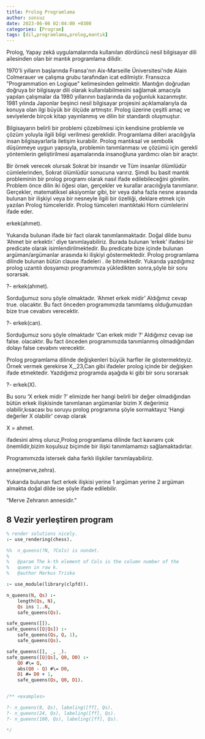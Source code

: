 ```yaml
---
title: Prolog Programlama
author: sonsuz
date: 2023-06-06 02:04:00 +0300
categories: [Program]
tags: [dil,programlama,prolog,mantık]
---
```



Prolog, Yapay zekâ uygulamalarında kullanılan dördüncü nesil bilgisayar dili ailesinden olan bir mantık programlama dilidir.

1970'li yılların başlarında Fransa'nın Aix-Marseille Üniversitesi'nde Alain Colmerauer ve çalışma grubu tarafından icat edilmiştir. Fransızca "Programmation en Logique" kelimesinden gelmektir. Mantığın doğrudan doğruya bir bilgisayar dili olarak kullanılabilmesini sağlamak amacıyla yapılan çalışmalar da 1980 yıllarının başlarında da yoğunluk kazanmıştır. 1981 yılında Japonlar beşinci nesil bilgisayar projesini açıklamalarıyla da konuya olan ilgi büyük bir ölçüde artmıştır. Prolog üzerine çeşitli amaç ve seviyelerde birçok kitap yayınlanmış ve dilin bir standardı oluşmuştur.

Bilgisayarın belirli bir problemi çözebilmesi için kendisine problemle ve çözüm yoluyla ilgili bilgi verilmesi gereklidir. Programlama dilleri aracılığıyla insan bilgisayarlarla iletişim kurabilir. Prolog mantıksal ve sembolik düşünmeye uygun yapısıyla, problemin tanımlanması ve çözümü için gerekli yöntemlerin geliştirilmesi aşamalarında insanoğluna yardımcı olan bir araçtır.

Bir örnek verecek olursak Sokrat bir insandır ve Tüm insanlar ölümlüdür cümlelerinden, Sokrat ölümlüdür sonucuna varırız. Şimdi bu basit mantık probleminin bir prolog programı olarak nasıl ifade edilebileceğini görelim. Problem önce dilin iki öğesi olan, gerçekler ve kurallar aracılığıyla tanımlanır. Gerçekler, matematiksel aksiyomlar gibi, bir veya daha fazla nesne arasında bulunan bir ilişkiyi veya bir nesneyle ilgili bir özelliği, deklare etmek için yazılan Prolog tümceleridir. Prolog tümceleri mantıktaki Horn cümlelerini ifade eder.

erkek(ahmet).

Yukarıda bulunan ifade bir fact olarak tanımlanmaktadır. Doğal dilde bunu ‘Ahmet bir erkektir.’ diye tanımlayabiliriz. Burada bulunan ‘erkek’ ifadesi bir predicate olarak isimlendirilmektedir. Bu predicate bize içinde bulunan argüman/argümanlar arasında ki ilişkiyi göstermektedir. Prolog programlama dilinde bulunan bütün clause ifadeleri . ile bitmektedir. Yukarıda yazdığımız prolog uzantılı dosyamızı programımıza yükledikten sonra,şöyle bir soru sorarsak.

?- erkek(ahmet).

Sorduğumuz soru şöyle olmaktadır. ‘Ahmet erkek midir’ Aldığımız cevap true. olacaktır. Bu fact önceden programımızda tanımlamış olduğumuzdan bize true cevabını verecektir.

?- erkek(can).

Sorduğumuz soru şöyle olmaktadır ‘Can erkek midir ?’ Aldığımız cevap ise false. olacaktır. Bu fact önceden programımızda tanımlanmış olmadığından dolayı false cevabını verecektir.

Prolog programlama dilinde değişkenleri büyük harfler ile göstermekteyiz. Örnek vermek gerekirse X,_23,Can gibi ifadeler prolog içinde bir değişken ifade etmektedir. Yazdığımız programda aşağıda ki gibi bir soru sorarsak

?- erkek(X).

Bu soru ‘X erkek midir ?’ elimizde her hangi belirli bir değer olmadığından bütün erkek ilişkisinde tanımlanan argümanlar bizim X değerimiz olabilir,kısacası bu soruyu prolog programına şöyle sormaktayız ‘Hangi değerler X olabilir’ cevap olarak

X = ahmet.

ifadesini almış oluruz,Prolog programlama dilinde fact kavramı çok önemlidir,bizim koşulsuz biçimde bir ilişki tanımlamamızı sağlamaktadırlar.


Programımızda istersek daha farklı ilişkiler tanımlayabiliriz.

anne(merve,zehra).

Yukarıda bulunan fact erkek ilişkisi yerine 1 argüman yerine 2 argüman almakta doğal dilde ise şöyle ifade edilebilir.

“Merve Zehranın annesidir.”

## 8 Vezir yerleştiren program

```prolog
% render solutions nicely.
:- use_rendering(chess).

%%	n_queens(?N, ?Cols) is nondet.
%
%	@param The k-th element of Cols is the column number of the
%	queen in row k.
%	@author Markus Triska

:- use_module(library(clpfd)).

n_queens(N, Qs) :-
	length(Qs, N),
	Qs ins 1..N,
	safe_queens(Qs).

safe_queens([]).
safe_queens([Q|Qs]) :-
	safe_queens(Qs, Q, 1),
	safe_queens(Qs).

safe_queens([], _, _).
safe_queens([Q|Qs], Q0, D0) :-
	Q0 #\= Q,
	abs(Q0 - Q) #\= D0,
	D1 #= D0 + 1,
	safe_queens(Qs, Q0, D1).


/** <examples>

?- n_queens(8, Qs), labeling([ff], Qs).
?- n_queens(24, Qs), labeling([ff], Qs).
?- n_queens(100, Qs), labeling([ff], Qs).

*/
```